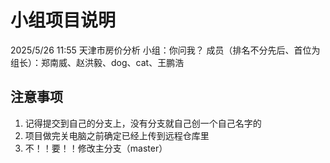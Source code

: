 # 小组项目说明
2025/5/26 11:55
天津市房价分析
小组：你问我？
成员（排名不分先后、首位为组长）：郑南威、赵洪毅、dog、cat、王鹏浩

## 注意事项
1. 记得提交到自己的分支上，没有分支就自己创一个自己名字的
2. 项目做完关电脑之前确定已经上传到远程仓库里
3. 不！！要！！修改主分支（master）